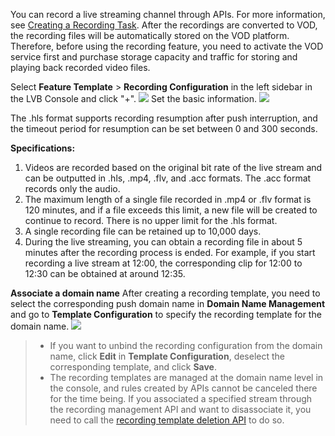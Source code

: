 You can record a live streaming channel through APIs. For more information, see [Creating a Recording Task](https://intl.cloud.tencent.com/document/product/267/30847).
After the recordings are converted to VOD, the recording files will be automatically stored on the VOD platform. Therefore, before using the recording feature, you need to activate the VOD service first and purchase storage capacity and traffic for storing and playing back recorded video files. 

Select **Feature Template** > **Recording Configuration** in the left sidebar in the LVB Console and click "+".
![](https://main.qcloudimg.com/raw/1c3f2c9b2ff45a9e67522a75e5213c18.png)
Set the basic information.
![](https://main.qcloudimg.com/raw/e9fc563c3fba24ffc85f29b88b85adab.png)

The .hls format supports recording resumption after push interruption, and the timeout period for resumption can be set between 0 and 300 seconds.

**Specifications:**
1. Videos are recorded based on the original bit rate of the live stream and can be outputted in .hls, .mp4, .flv, and .acc formats. The .acc format records only the audio.
2. The maximum length of a single file recorded in .mp4 or .flv format is 120 minutes, and if a file exceeds this limit, a new file will be created to continue to record. There is no upper limit for the .hls format.
3. A single recording file can be retained up to 10,000 days.
4. During the live streaming, you can obtain a recording file in about 5 minutes after the recording process is ended. For example, if you start recording a live stream at 12:00, the corresponding clip for 12:00 to 12:30 can be obtained at around 12:35.

**Associate a domain name**
After creating a recording template, you need to select the corresponding push domain name in **Domain Name Management** and go to **Template Configuration** to specify the recording template for the domain name.
![](https://main.qcloudimg.com/raw/8f024817b2c842fcf00139558984a1a2.png)


>- If you want to unbind the recording configuration from the domain name, click **Edit** in **Template Configuration**, deselect the corresponding template, and click **Save**.
>[](https://main.qcloudimg.com/raw/f5dbc62a52e371bdf5e70f6a891930fa.png)
>- The recording templates are managed at the domain name level in the console, and rules created by APIs cannot be canceled there for the time being. If you associated a specified stream through the recording management API and want to disassociate it, you need to call the [recording template deletion API](https://intl.cloud.tencent.com/document/product/267/30842) to do so.
